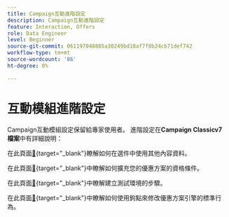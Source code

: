 ```yaml
---
title: Campaign互動進階設定
description: Campaign互動進階設定
feature: Interaction, Offers
role: Data Engineer
level: Beginner
source-git-commit: 061197048885a30249bd18af7f8b24cb71def742
workflow-type: tm+mt
source-wordcount: '86'
ht-degree: 0%

---
```


# 互動模組進階設定

Campaign互動模組設定保留給專家使用者。 進階設定在&#x200B;**Campaign Classicv7檔案**&#x200B;中有詳細說明：

在此頁面[&#128279;](https://experienceleague.adobe.com/docs/campaign-classic/using/managing-offers/advanced-parameters/additional-data.html?lang=zh-Hant){target="_blank"}瞭解如何在選件中使用其他內容資料。

在此頁面[&#128279;](https://experienceleague.adobe.com/docs/campaign-classic/using/managing-offers/advanced-parameters/extension-example.html?lang=zh-Hant){target="_blank"}中瞭解如何擴充您的優惠方案的資格條件。

在此頁面[&#128279;](https://experienceleague.adobe.com/docs/campaign-classic/using/managing-offers/advanced-parameters/creating-a-test-environment.html?lang=zh-Hant){target="_blank"}中瞭解建立測試環境的步驟。

在此頁面[&#128279;](https://experienceleague.adobe.com/docs/campaign-classic/using/managing-offers/advanced-parameters/hooks.html?lang=zh-Hant){target="_blank"}中瞭解如何使用鉤點來修改優惠方案引擎的標準行為。

